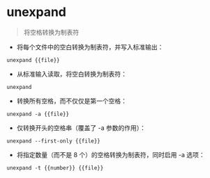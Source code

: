 # unexpand

> 将空格转换为制表符

- 将每个文件中的空白转换为制表符，并写入标准输出：

`unexpand {{file}}`

- 从标准输入读取，将空白转换为制表符：

`unexpand`

- 转换所有空格，而不仅仅是第一个空格：

`unexpand -a {{file}}`

- 仅转换开头的空格串（覆盖了 -a 参数的作用）：

`unexpand --first-only {{file}}`

- 将指定数量（而不是 8 个）的空格转换为制表符，同时启用 -a 选项：

`unexpand -t {{number}} {{file}}`

[#]: contributors: ([王兴宇，Linux & BC]，[Datura stramonium L.])